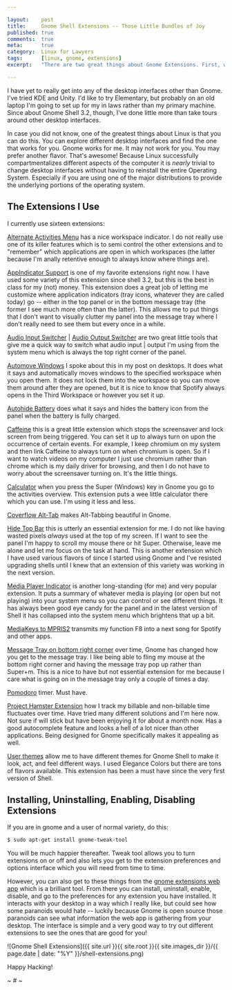 ```yaml
---

layout:    post
title:     Gnome Shell Extensions -- Those Little Bundles of Joy
published: true
comments:  true
meta:      true
category:  Linux for Lawyers
tags:      [linux, gnome, extensions]
excerpt:   "There are two great things about Gnome Extensions. First, what you can do with them. Second, the user experience of installing them via a very slick webapp."

---
```


I have yet to really get into any of the desktop interfaces other than Gnome. I've tried KDE and Unity. I'd like to try Elementary, but probably on an old laptop I'm going to set up for my in laws rather than my primary machine. Since about Gnome Shell 3.2, though, I've done little more than take tours around other desktop interfaces.

In case you did not know, one of the greatest things about Linux is that you can do this. You can explore different desktop interfaces and find the one that works for you. Gnome works for me. It may not work for you. You may prefer another flavor. That's awesome! Because Linux successfully compartmentalizes different aspects of the computer it is *nearly* trivial to change desktop interfaces without having to reinstall the entire Operating System. Especially if you are using one of the major distributions to provide the underlying portions of the operating system.

## The Extensions I Use

I currently use sixteen extensions:

[Alternate Activities Menu](https://extensions.gnome.org/extension/766/alternative-activities/) has a nice workspace indicator. I do not really use one of its killer features which is to semi control the other extensions and to "remember" which applications are open in which workspaces (the latter because I'm anally retentive enough to always know where things are).

[AppIndicator Support](https://extensions.gnome.org/extension/615/appindicator-support/) is one of my favorite extensions right now. I have used some variety of this extension since shell 3.2, but this is the best in class for my (not) money. This extension does a great job of letting me customize where application indicators (tray icons, whatever they are called today) go -- either in the top panel or in the bottom message tray (the former I see much more often than the latter). This allows me to put things that I don't want to visually clutter my panel into the message tray where I don't really need to see them but every once in a while.

[Audio Input Switcher](https://extensions.gnome.org/extension/768/audio-input-switcher/) | [Audio Output Switcher](https://extensions.gnome.org/extension/751/audio-output-switcher/) are two great little tools that give me a quick way to switch what audio input | output I'm using from the system menu which is always the top right corner of the panel.

[Automove Windows](https://extensions.gnome.org/extension/16/auto-move-windows/) I spoke about this in my post on desktops. It does what it says and automatically moves windows to the specified workspace when you open them. It does not lock them into the workspace so you can move them around after they are opened, but it is nice to know that Spotify always opens in the Third Workspace or however you set it up.

[Autohide Battery](https://extensions.gnome.org/extension/595/autohide-battery/) does what it says and hides the battery icon from the panel when the battery is fully charged.

[Caffeine](https://extensions.gnome.org/extension/517/caffeine/) this is a great little extension which stops the screensaver and lock screen from being triggered. You can set it up to always turn on upon the occurrence of certain events. For example, I keep chromium on my system and then link Caffeine to always turn on when chromium is open. So if I want to watch videos on my computer I just use chromium rather than chrome which is my daily driver for browsing, and then I do not have to worry about the screensaver turning on. It's the little things.

[Calculator](https://extensions.gnome.org/extension/111/calculator/) when you press the Super (Windows) key in Gnome you go to the activities overview. This extension puts a wee little calculator there which you can use. I'm using it less and less.

[Coverflow Alt-Tab](https://extensions.gnome.org/extension/97/coverflow-alt-tab/) makes Alt-Tabbing beautiful in Gnome.

[Hide Top Bar](https://extensions.gnome.org/extension/545/hide-top-bar/) this is utterly an essential extension for me. I do not like having wasted pixels *always* used at the top of my screen. If I want to see the panel I'm happy to scroll my mouse there or hit Super. Otherwise, leave me alone and let me focus on the task at hand. This is another extension which I have used various flavors of since I started using Gnome and I've resisted upgrading shells until I knew that an extension of this variety was working in the next version.

[Media Player Indicator](https://extensions.gnome.org/extension/55/media-player-indicator/) is another long-standing (for me) and very popular extension. It puts a summary of whatever media is playing (or open but not playing) into your system menu so you can control or see different things. It has always been good eye candy for the panel and in the latest version of Shell it has collapsed into the system menu which brightens that up a bit.

[MediaKeys to MPRIS2](https://extensions.gnome.org/extension/695/mediakeys-to-mpris2/) transmits my function F8 into a next song for Spotify and other apps.

[Message Tray on bottom right corner](https://extensions.gnome.org/extension/732/message-tray-on-bottom-right-corner/) over time, Gnome has changed how you get to the message tray. I like being able to fling my mouse at the bottom right corner and having the message tray pop up rather than Super+m. This is a nice to have but not essential extension for me because I care what is going on in the message tray only a couple of times a day.

[Pomodoro](https://extensions.gnome.org/extension/53/pomodoro/) timer. Must have.

[Project Hamster Extension](https://extensions.gnome.org/extension/425/project-hamster-extension/) how I track my billable and non-billable time fluctuates over time. Have tried many different solutions and I'm here now. Not sure if will stick but have been enjoying it for about a month now. Has a good autocomplete feature and looks a hell of a lot nicer than other applications. Being designed for Gnome specifically makes it appealing as well.

[User themes](https://extensions.gnome.org/extension/19/user-themes/) allow me to have different themes for Gnome Shell to make it look, act, and feel different ways. I used Elegance Colors but there are tons of flavors available. This extension has been a must have since the very first version of Shell.

## Installing, Uninstalling, Enabling, Disabling Extensions

If you are in gnome and a user of normal variety, do this:

```bash
$ sudo apt-get install gnome-tweak-tool
```

You will be much happier thereafter. Tweak tool allows you to turn extensions on or off and also lets you get to the extension preferences and options interface which you will need from time to time.

However, you can also get to these things from the [gnome extensions web app](https://extensions.gnome.org/) which is a brilliant tool. From there you can install, uninstall, enable, disable, and go to the preferences for any extension you have installed. It interacts with your desktop in a way which I really like, but could see how some paranoids would hate -- luckily because Gnome is open source those paranoids can see what information the web app is gathering from your desktop. The interface is simple and a very good way to try out different extensions to see the ones that are good for you!

![Gnome Shell Extensions]({{ site.url }}{{ site.root }}{{ site.images_dir }}/{{ page.date | date: "%Y" }}/shell-extensions.png)

Happy Hacking!

~ # ~